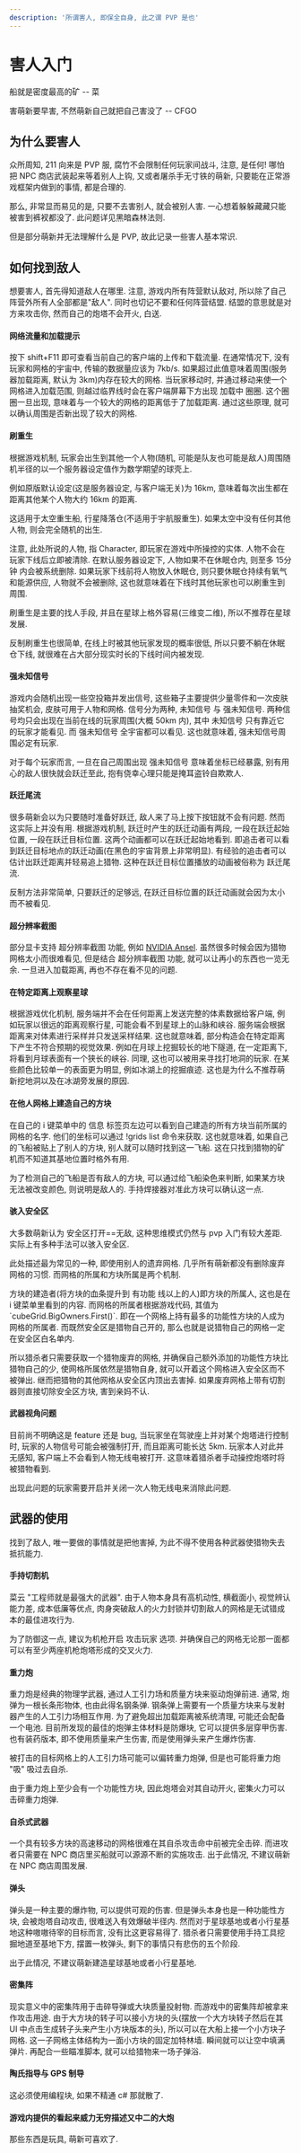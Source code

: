 ```yaml
---
description: '所谓害人, 即保全自身, 此之谓 PVP 是也'
---
```


# 害人入门

船就是密度最高的矿 -- 菜

害萌新要早害, 不然萌新自己就把自己害没了 -- CFGO

## 为什么要害人

众所周知, 211 向来是 PVP 服, 腐竹不会限制任何玩家间战斗, 注意, 是任何! 哪怕把 NPC 商店武装起来等着别人上钩, 又或者屠杀手无寸铁的萌新, 只要能在正常游戏框架内做到的事情, 都是合理的.

那么, 非常显而易见的是, 只要不去害别人, 就会被别人害. 一心想着躲躲藏藏只能被害到裤衩都没了. 此问题详见黑暗森林法则.

但是部分萌新并无法理解什么是 PVP, 故此记录一些害人基本常识.

## 如何找到敌人

想要害人, 首先得知道敌人在哪里. 注意, 游戏内所有阵营默认敌对, 所以除了自己阵营外所有人全部都是"敌人". 同时也切记不要和任何阵营结盟. 结盟的意思就是对方来攻击你, 然而自己的炮塔不会开火, 白送.

#### 网络流量和加载提示

按下 shift+F11 即可查看当前自己的客户端的上传和下载流量. 在通常情况下, 没有玩家和网格的宇宙中, 传输的数据量应该为 7kb/s. 如果超过此值意味着周围\(服务器加载距离, 默认为 3km\)内存在较大的网格. 当玩家移动时, 并通过移动来使一个网格进入加载范围, 则越过临界线时会在客户端屏幕下方出现 加载中 圈圈. 这个圈圈一旦出现, 意味着与一个较大的网格的距离低于了加载距离. 通过这些原理, 就可以确认周围是否新出现了较大的网格.

#### 刷重生

根据游戏机制, 玩家会出生到其他一个人物\(随机, 可能是队友也可能是敌人\)周围随机半径的以一个服务器设定值作为数学期望的球壳上.

例如原版默认设定\(这是服务器设定, 与客户端无关\)为 16km, 意味着每次出生都在距离其他某个人物大约 16km 的距离.

这适用于太空重生船, 行星降落仓\(不适用于宇航服重生\). 如果太空中没有任何其他人物, 则会完全随机的出生.

注意, 此处所说的人物, 指 Character, 即玩家在游戏中所操控的实体. 人物不会在玩家下线后立即被清除. 在默认服务器设定下, 人物如果不在休眠仓内, 则至多 15分钟 内会被系统删除. 如果玩家下线前将人物放入休眠仓, 则只要休眠仓持续有氧气和能源供应, 人物就不会被删除, 这也就意味着在下线时其他玩家也可以刷重生到周围.

刷重生是主要的找人手段, 并且在星球上格外容易\(三维变二维\), 所以不推荐在星球发展.

反制刷重生也很简单, 在线上时被其他玩家发现的概率很低, 所以只要不躺在休眠仓下线, 就很难在占大部分现实时长的下线时间内被发现.

#### 强未知信号

游戏内会随机出现一些空投箱并发出信号, 这些箱子主要提供少量零件和一次皮肤抽奖机会, 皮肤可用于人物和网格. 信号分为两种, 未知信号 与 强未知信号. 两种信号均只会出现在当前在线的玩家周围\(大概 50km 内\), 其中 未知信号 只有靠近它的玩家才能看见. 而 强未知信号 全宇宙都可以看见. 这也就意味着, 强未知信号周围必定有玩家.

对于每个玩家而言, 一旦在自己周围出现 强未知信号 意味着坐标已经暴露, 别有用心的敌人很快就会跃迁至此, 抱有侥幸心理只能是掩耳盗铃自欺欺人.

#### 跃迁尾流

很多萌新会以为只要随时准备好跃迁, 敌人来了马上按下按钮就不会有问题. 然而这实际上并没有用. 根据游戏机制, 跃迁时产生的跃迁动画有两段, 一段在跃迁起始位置, 一段在跃迁目标位置. 这两个动画都可以在跃迁起始地看到. 即追击者可以看到跃迁目标地点的跃迁动画\(在黑色的宇宙背景上非常明显\). 有经验的追击者可以估计出跃迁距离并轻易追上猎物. 这种在跃迁目标位置播放的动画被俗称为 跃迁尾流.

反制方法非常简单, 只要跃迁的足够远, 在跃迁目标位置的跃迁动画就会因为太小而不被看见.

#### 超分辨率截图

部分显卡支持 超分辨率截图 功能, 例如 [NVIDIA Ansel](https://developer.nvidia.com/Ansel). 虽然很多时候会因为猎物网格太小而很难看见, 但是结合 超分辨率截图 功能, 就可以让再小的东西也一览无余. 一旦进入加载距离, 再也不存在看不见的问题.

#### 在特定距离上观察星球

根据游戏优化机制, 服务端并不会在任何距离上发送完整的体素数据给客户端, 例如玩家以很远的距离观察行星, 可能会看不到星球上的山脉和峡谷. 服务端会根据距离来对体素进行采样并只发送采样结果. 这也就意味着, 部分构造会在特定距离下产生不符合预期的视觉效果. 例如在月球上挖掘较长的地下隧道, 在一定距离下, 将看到月球表面有一个狭长的峡谷. 同理, 这也可以被用来寻找打地洞的玩家. 在某些颜色比较单一的表面更为明显, 例如冰湖上的挖掘痕迹. 这也是为什么不推荐萌新挖地洞以及在冰湖旁发展的原因.

#### 在他人网格上建造自己的方块

在自己的 i 键菜单中的 信息 标签页左边可以看到自己建造的所有方块当前所属的网格的名字. 他们的坐标可以通过 !grids list 命令来获取. 这也就意味着, 如果自己的飞船被贴上了别人的方块, 别人就可以随时找到这一飞船. 这在只找到猎物的矿机而不知道其基地位置时格外有用.

为了检测自己的飞船是否有敌人的方块, 可以通过给飞船染色来判断, 如果某方块无法被改变颜色, 则说明是敌人的. 手持焊接器对准此方块可以确认这一点.

#### 骇入安全区

大多数萌新认为 安全区打开==无敌, 这种思维模式仍然与 pvp 入门有较大差距. 实际上有多种手法可以骇入安全区.

此处描述最为常见的一种, 即使用别人的遗弃网格. 几乎所有萌新都没有删除废弃网格的习惯. 而网格的所属和方块所属是两个机制.

方块的建造者\(将方块的血条提升到 有功能 线以上的人\)即方块的所属人, 这也是在 i 键菜单里看到的内容. 而网格的所属者根据游戏代码, 其值为 \`cubeGrid.BigOwners.First\(\)\`. 即在一个网格上持有最多的功能性方块的人成为网格的所属者. 而既然安全区是猎物自己开的, 那么也就是说猎物自己的网格一定在安全区白名单内.

所以猎杀者只需要获取一个猎物废弃的网格, 并确保自己额外添加的功能性方块比猎物自己的少, 使网格所属依然是猎物自身, 就可以开着这个网格进入安全区而不被弹出. 继而把猎物的其他网格从安全区内顶出去害掉. 如果废弃网格上带有切割器则直接切除安全区方块, 害到亲妈不认.

#### 武器视角问题

目前尚不明确这是 feature 还是 bug, 当玩家坐在驾驶座上并对某个炮塔进行控制时, 玩家的人物信号可能会被强制打开, 而且距离可能长达 5km. 玩家本人对此并无感知, 客户端上不会看到人物无线电被打开. 这意味着猎杀者手动操控炮塔时将被猎物看到.

出现此问题的玩家需要开启并关闭一次人物无线电来消除此问题.

## 武器的使用

找到了敌人, 唯一要做的事情就是把他害掉, 为此不得不使用各种武器使猎物失去抵抗能力.

#### 手持切割机

菜云 "工程师就是最强大的武器". 由于人物本身具有高机动性, 横截面小, 视觉辨认能力差, 成本低廉等优点, 肉身突破敌人的火力封锁并切割敌人的网格是无试错成本的最佳进攻行为.

为了防御这一点, 建议为机枪开启 攻击玩家 选项. 并确保自己的网格无论那一面都可以有至少两座机枪炮塔形成的交叉火力.

#### 重力炮

重力炮是经典的物理学武器, 通过人工引力场和质量方块来驱动炮弹前进. 通常, 炮弹为一根长条形物体, 也由此得名钢条弹. 钢条弹上需要有一个质量方块来与发射器产生的人工引力场相互作用. 为了避免超出加载距离被系统清理, 可能还会配备一个电池. 目前所发现的最佳的炮弹主体材料是防爆块, 它可以提供多层穿甲伤害. 也有装药版本, 即不使用质量来产生伤害, 而是使用弹头来产生爆炸伤害.

被打击的目标网格上的人工引力场可能可以偏转重力炮弹, 但是也可能将重力炮 "吸" 吸过去自杀.

由于重力炮上至少会有一个功能性方块, 因此炮塔会对其自动开火, 密集火力可以击碎重力炮弹.

#### 自杀式武器

一个具有较多方块的高速移动的网格很难在其自杀攻击命中前被完全击碎. 而进攻者只需要在 NPC 商店里买船就可以源源不断的实施攻击. 出于此情况, 不建议萌新在 NPC 商店周围发展.

#### 弹头

弹头是一种主要的爆炸物, 可以提供可观的伤害. 但是弹头本身也是一种功能性方块, 会被炮塔自动攻击, 很难送入有效爆破半径内. 然而对于星球基地或者小行星基地这种嗷嗷待宰的目标而言, 没有比这更容易得了. 猎杀者只需要使用手持工具挖掘地道至基地下方, 摆置一枚弹头, 剩下的事情只有悲伤的五个阶段.

出于此情况, 不建议萌新建造星球基地或者小行星基地.

#### 密集阵

现实意义中的密集阵用于击碎导弹或大块质量投射物. 而游戏中的密集阵却被拿来作攻击用途. 由于大方块的转子可以接小方块的头\(摆放一个大方块转子然后在其 UI 中点击生成转子头来产生小方块版本的头\), 所以可以在大船上接一个小方块子网格. 这一子网格主体结构为一面小方块的固定加特林墙. 瞬间就可以让空中填满弹片. 再配合一些瞄准脚本, 就可以给猎物来一场子弹浴.

#### 陶氏指导与 GPS 制导

这必须使用编程块, 如果不精通 c\# 那就散了.

#### 游戏内提供的看起来威力无穷描述又中二的大炮

那些东西是玩具, 萌新可喜欢了.

